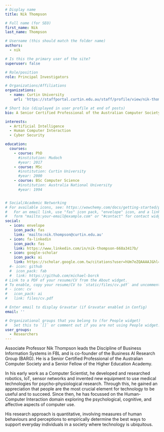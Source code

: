 ```yaml
---
# Display name
title: Nik Thompson

# Full name (for SEO)
first_name: Nik
last_name: Thompson

# Username (this should match the folder name)
authors:
  - nik

# Is this the primary user of the site?
superuser: false

# Role/position
role: Principal Investigators

# Organizations/Affiliations
organizations:
  - name: Curtin University
    url: 'https://staffportal.curtin.edu.au/staff/profile/view/nik-thompson-d7141bdd/'

# Short bio (displayed in user profile at end of posts)
bio: A Senior Certified Professional of the Australian Computer Society and a Senior Fellow of the Higher Education Academy who, after an early career in robotics and IoT, now focuses on Human-Computer Interaction, using quantitative methods to understand and enhance users' experiences with ubiquitous technology.

interests:
  - Artificial Intelligence
  - Human Computer Interaction
  - Cyber Security

education:
  courses:
    - course: PhD
      #institution: Mudoch
      #year: 2017
    - course: MSc
      #institution: Curtin University
      #year: 2000
    - course: BSc Computer Science
      #institution: Australia National University
      #year: 1994


# Social/Academic Networking
# For available icons, see: https://wowchemy.com/docs/getting-started/page-builder/#icons
#   For an email link, use "fas" icon pack, "envelope" icon, and a link in the
#   form "mailto:your-email@example.com" or "#contact" for contact widget.
social:
  - icon: envelope
    icon_pack: fas
    link: 'mailto:nik.thompson@curtin.edu.au'
  - icon: fa-linkedin
    icon_pack: fas
    link: https://www.linkedin.com/in/nik-thompson-668a3417b/
  - icon: google-scholar
    icon_pack: ai
    link: https://scholar.google.com.tw/citations?user=hUm7eZQAAAAJ&hl=en
  #- icon: github
  #  icon_pack: fab
  #  link: https://github.com/michael-borck
# Link to a PDF of your resume/CV from the About widget.
# To enable, copy your resume/CV to `static/files/cv.pdf` and uncomment the lines below.
# - icon: cv
#   icon_pack: ai
#   link: files/cv.pdf

# Enter email to display Gravatar (if Gravatar enabled in Config)
email: ''

# Organizational groups that you belong to (for People widget)
#   Set this to `[]` or comment out if you are not using People widget.
user_groups:
  - Researchers
---
```


Associate Professor Nik Thompson leads the Discipline of Business Information Systems in FBL and is co-founder of the Business AI Research Group (BARG). He is a Senior Certified Professional of the Australian Computer Society and a Senior Fellow of the Higher Education Academy.

In his early work as a Computer Scientist, he developed and researched robotics, IoT, sensor networks and invented new equipment to use medical technologies for psycho-physiological research. Through this, he gained an appreciation that people are the most crucial element for technology to be useful and to succeed. Since then, he has focussed on the Human-Computer Interaction domain exploring the psychological, cognitive, and affective aspects of computer use.

His research approach is quantitative, involving measures of human behaviours and perceptions to empirically determine the best ways to support everyday individuals in a society where technology is ubiquitous.


